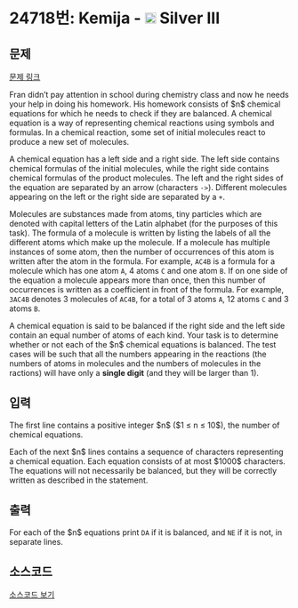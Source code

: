 # 24718번: Kemija - <img src="https://static.solved.ac/tier_small/8.svg" style="height:20px" /> Silver III

<!-- performance -->

<!-- 문제 제출 후 깃허브에 푸시를 했을 때 제출한 코드의 성능이 입력될 공간입니다.-->

<!-- end -->

## 문제

[문제 링크](https://boj.kr/24718)


<p>Fran didn’t pay attention in school during chemistry class and now he needs your help in doing his homework. His homework consists of $n$ chemical equations for which he needs to check if they are balanced. A chemical equation is a way of representing chemical reactions using symbols and formulas. In a chemical reaction, some set of initial molecules react to produce a new set of molecules.</p>

<p>A chemical equation has a left side and a right side. The left side contains chemical formulas of the initial molecules, while the right side contains chemical formulas of the product molecules. The left and the right sides of the equation are separated by an arrow (characters <code>-&gt;</code>). Different molecules appearing on the left or the right side are separated by a <code>+</code>.</p>

<p>Molecules are substances made from atoms, tiny particles which are denoted with capital letters of the Latin alphabet (for the purposes of this task). The formula of a molecule is written by listing the labels of all the different atoms which make up the molecule. If a molecule has multiple instances of some atom, then the number of occurrences of this atom is written after the atom in the formula. For example, <code>AC4B</code> is a formula for a molecule which has one atom <code>A</code>, 4 atoms <code>C</code> and one atom <code>B</code>. If on one side of the equation a molecule appears more than once, then this number of occurrences is written as a coefficient in front of the formula. For example, <code>3AC4B</code> denotes 3 molecules of <code>AC4B</code>, for a total of 3 atoms <code>A</code>, 12 atoms <code>C</code> and 3 atoms <code>B</code>.</p>

<p>A chemical equation is said to be balanced if the right side and the left side contain an equal number of atoms of each kind. Your task is to determine whether or not each of the $n$ chemical equations is balanced. The test cases will be such that all the numbers appearing in the reactions (the numbers of atoms in molecules and the numbers of molecules in the ractions) will have only a <strong>single digit</strong> (and they will be larger than 1).</p>



## 입력


<p>The first line contains a positive integer $n$ ($1 ≤ n ≤ 10$), the number of chemical equations.</p>

<p>Each of the next $n$ lines contains a sequence of characters representing a chemical equation. Each equation consists of at most $1000$ characters. The equations will not necessarily be balanced, but they will be correctly written as described in the statement.</p>



## 출력


<p>For each of the $n$ equations print <code>DA</code> if it is balanced, and <code>NE</code> if it is not, in separate lines.</p>



## 소스코드

[소스코드 보기](Kemija.cpp)